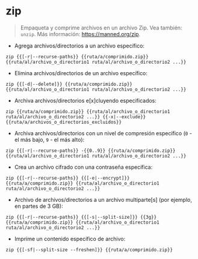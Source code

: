# zip

> Empaqueta y comprime archivos en un archivo Zip.
> Vea también: `unzip`.
> Más información: <https://manned.org/zip>.

- Agrega archivos/directorios a un archivo específico:

`zip {{[-r|--recurse-paths}} {{ruta/a/comprimido.zip}} {{ruta/al/archivo_o_directorio1 ruta/al/archivo_o_directorio2 ...}}`

- Elimina archivos/directorios de un archivo específico:

`zip {{[-d|--delete]}} {{ruta/a/comprimido.zip}} {{ruta/al/archivo_o_directorio1 ruta/al/archivo_o_directorio2 ...}}`

- Archiva archivos/directorios e[x]cluyendo especificados:

`zip {{ruta/a/comprimido.zip}} {{ruta/al/archivo_o_directorio1 ruta/al/archivo_o_directorio2 ...}} {{-x|--exclude}} {{ruta/a/archivos_o_directorios_excluidos}}`

- Archiva archivos/directorios con un nivel de compresión específico (`0` - el más bajo, `9` - el más alto):

`zip {{[-r|--recurse-paths}} -{{0..9}} {{ruta/a/comprimido.zip}} {{ruta/al/archivo_o_directorio1 ruta/al/archivo_o_directorio2 ...}}`

- Crea un archivo cifrado con una contraseña específica:

`zip {{[-r|--recurse-paths}} {{[-e|--encrypt]}} {{ruta/a/comprimido.zip}} {{ruta/al/archivo_o_directorio1 ruta/al/archivo_o_directorio2 ...}}`

- Archivo de archivos/directorios a un archivo multiparte[s] (por ejemplo,  en partes de 3 GB):

`zip {{[-r|--recurse-paths}} {{[-s|--split-size]}} {{3g}} {{ruta/a/comprimido.zip}} {{ruta/al/archivo_o_directorio1 ruta/al/archivo_o_directorio2 ...}}`

- Imprime un contenido específico de archivo:

`zip {{[-sf|--split-size --freshen]}} {{ruta/a/comprimido.zip}}`
